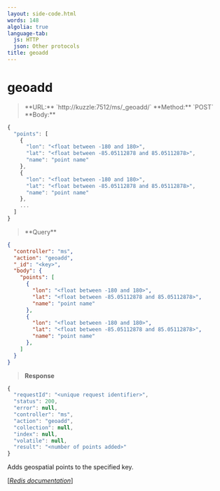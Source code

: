 ```yaml
---
layout: side-code.html
words: 148
algolia: true
language-tab:
  js: HTTP
  json: Other protocols
title: geoadd
---
```


# geoadd



<blockquote class="js">
<p>
**URL:** `http://kuzzle:7512/ms/_geoadd/<key>`    
**Method:** `POST`  
**Body:**
</p>
</blockquote>


```js
{
  "points": [
    {
      "lon": "<float between -180 and 180>",
      "lat": "<float between -85.05112878 and 85.05112878>",
      "name": "point name"
    },
    {
      "lon": "<float between -180 and 180>",
      "lat": "<float between -85.05112878 and 85.05112878>",
      "name": "point name"
    },
    ...
  ]
}
```



<blockquote class="json">
<p>
**Query**
</p>
</blockquote>


```json
{
  "controller": "ms",
  "action": "geoadd",
  "_id": "<key>",
  "body": {
    "points": [
      {
        "lon": "<float between -180 and 180>",
        "lat": "<float between -85.05112878 and 85.05112878>",
        "name": "point name"
      },
      {
        "lon": "<float between -180 and 180>",
        "lat": "<float between -85.05112878 and 85.05112878>",
        "name": "point name"
      },
    ]
  }
}
```

>**Response**

```javascript
{
  "requestId": "<unique request identifier>",
  "status": 200,
  "error": null,
  "controller": "ms",
  "action": "geoadd",
  "collection": null,
  "index": null,
  "volatile": null,
  "result": "<number of points added>"
}
```

Adds geospatial points to the specified key.

[[_Redis documentation_]](https://redis.io/commands/geoadd)
